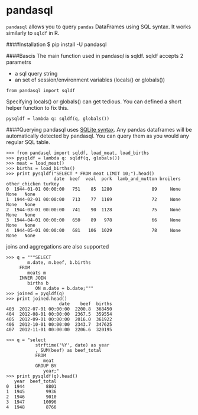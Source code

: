 pandasql
========

<code>pandasql</code> allows you to query <code>pandas</code> DataFrames using SQL syntax. It works similarly to <code>sqldf</code> in R.

####Installation
    $ pip install -U pandasql

####Bascis
The main function used in pandasql is sqldf. sqldf accepts 2 parametrs
   - a sql query string
   - an set of session/environment variables (locals() or globals())

    from pandasql import sqldf

Specifying locals() or globals() can get tedious. You can defined a short helper function to fix this.

    pysqldf = lambda q: sqldf(q, globals())

####Querying
pandasql uses <a href="http://www.sqlite.org/lang.html">SQLite syntax</a>. Any pandas dataframes will be automatically detected by pandasql. You can query them as you would any regular SQL table.


    >>> from pandasql import sqldf, load_meat, load_births
    >>> pysqldf = lambda q: sqldf(q, globals())
    >>> meat = load_meat()
    >>> births = load_births()
    >>> print pysqldf("SELECT * FROM meat LIMIT 10;").head()
                      date  beef  veal  pork  lamb_and_mutton broilers other_chicken turkey
    0  1944-01-01 00:00:00   751    85  1280               89     None          None   None
    1  1944-02-01 00:00:00   713    77  1169               72     None          None   None
    2  1944-03-01 00:00:00   741    90  1128               75     None          None   None
    3  1944-04-01 00:00:00   650    89   978               66     None          None   None
    4  1944-05-01 00:00:00   681   106  1029               78     None          None   None

joins and aggregations are also supported

    >>> q = """SELECT
            m.date, m.beef, b.births
         FROM
            meats m
         INNER JOIN
            births b
               ON m.date = b.date;"""
    >>> joined = pyqldf(q)
    >>> print joined.head()
                        date    beef  births
    403  2012-07-01 00:00:00  2200.8  368450
    404  2012-08-01 00:00:00  2367.5  359554
    405  2012-09-01 00:00:00  2016.0  361922
    406  2012-10-01 00:00:00  2343.7  347625
    407  2012-11-01 00:00:00  2206.6  320195

    >>> q = "select
               strftime('%Y', date) as year
               , SUM(beef) as beef_total
               FROM
                  meat
               GROUP BY
                  year;"
    >>> print pysqldf(q).head()
       year  beef_total
    0  1944        8801
    1  1945        9936
    2  1946        9010
    3  1947       10096
    4  1948        8766
    



    
    
    
    
    
    
